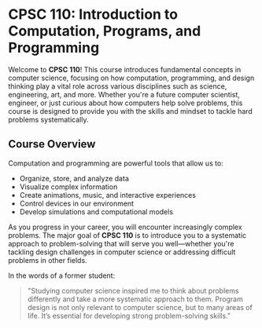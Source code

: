 # CPSC 110: Introduction to Computation, Programs, and Programming

Welcome to **CPSC 110**! This course introduces fundamental concepts in computer science, focusing on how computation, programming, and design thinking play a vital role across various disciplines such as science, engineering, art, and more. Whether you're a future computer scientist, engineer, or just curious about how computers help solve problems, this course is designed to provide you with the skills and mindset to tackle hard problems systematically.

## Course Overview

Computation and programming are powerful tools that allow us to:

- Organize, store, and analyze data
- Visualize complex information
- Create animations, music, and interactive experiences
- Control devices in our environment
- Develop simulations and computational models

As you progress in your career, you will encounter increasingly complex problems. The major goal of **CPSC 110** is to introduce you to a systematic approach to problem-solving that will serve you well—whether you're tackling design challenges in computer science or addressing difficult problems in other fields.

In the words of a former student:

> "Studying computer science inspired me to think about problems differently and take a more systematic approach to them. Program design is not only relevant to computer science, but to many areas of life. It’s essential for developing strong problem-solving skills."
